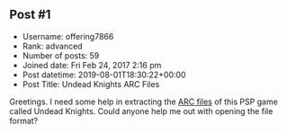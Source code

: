 ## Post #1
- Username: offering7866
- Rank: advanced
- Number of posts: 59
- Joined date: Fri Feb 24, 2017 2:16 pm
- Post datetime: 2019-08-01T18:30:22+00:00
- Post Title: Undead Knights ARC Files

Greetings. I need some help in extracting the [ARC files](http://www.mediafire.com/file/a98v4kclachwln5/Undead_Knights.rar/file) of this PSP game called Undead Knights. Could anyone help me out with opening the file format?
